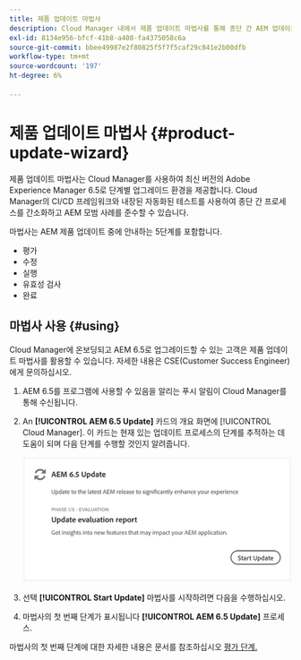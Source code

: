 ```yaml
---
title: 제품 업데이트 마법사
description: Cloud Manager 내에서 제품 업데이트 마법사를 통해 종단 간 AEM 업데이트 프로세스를 간소화하는 방법을 알아봅니다.
exl-id: 8134e956-bfcf-41b8-a408-fa4375058c6a
source-git-commit: bbee49987e2f80825f5f7f5caf29c841e2b00dfb
workflow-type: tm+mt
source-wordcount: '197'
ht-degree: 6%

---
```



# 제품 업데이트 마법사 {#product-update-wizard}

제품 업데이트 마법사는 Cloud Manager를 사용하여 최신 버전의 Adobe Experience Manager 6.5로 단계별 업그레이드 환경을 제공합니다. Cloud Manager의 CI/CD 프레임워크와 내장된 자동화된 테스트를 사용하여 종단 간 프로세스를 간소화하고 AEM 모범 사례를 준수할 수 있습니다.

마법사는 AEM 제품 업데이트 중에 안내하는 5단계를 포함합니다.

* 평가
* 수정
* 실행
* 유효성 검사
* 완료

## 마법사 사용 {#using}

Cloud Manager에 온보딩되고 AEM 6.5로 업그레이드할 수 있는 고객은 제품 업데이트 마법사를 활용할 수 있습니다. 자세한 내용은 CSE(Customer Success Engineer)에게 문의하십시오.

1. AEM 6.5를 프로그램에 사용할 수 있음을 알리는 푸시 알림이 Cloud Manager를 통해 수신됩니다.

1. An **[!UICONTROL AEM 6.5 Update]** 카드의 개요 화면에 [!UICONTROL Cloud Manager]. 이 카드는 현재 있는 업데이트 프로세스의 단계를 추적하는 데 도움이 되며 다음 단계를 수행할 것인지 알려줍니다.

   ![마법사 카드 업데이트](/help/assets/Start-Update.png)

1. 선택 **[!UICONTROL Start Update]** 마법사를 시작하려면 다음을 수행하십시오.

1. 마법사의 첫 번째 단계가 표시됩니다 **[!UICONTROL AEM 6.5 Update]** 프로세스.

마법사의 첫 번째 단계에 대한 자세한 내용은 문서를 참조하십시오 [평가 단계.](/help/product-update-wizard/evaluation.md)
